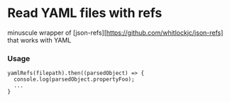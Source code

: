 # Read YAML files with refs

minuscule wrapper of [json-refs][https://github.com/whitlockjc/json-refs] that works with YAML

### Usage
```
yamlRefs(filepath).then((parsedObject) => {
  console.log(parsedObject.propertyFoo);
  ...
}
```
